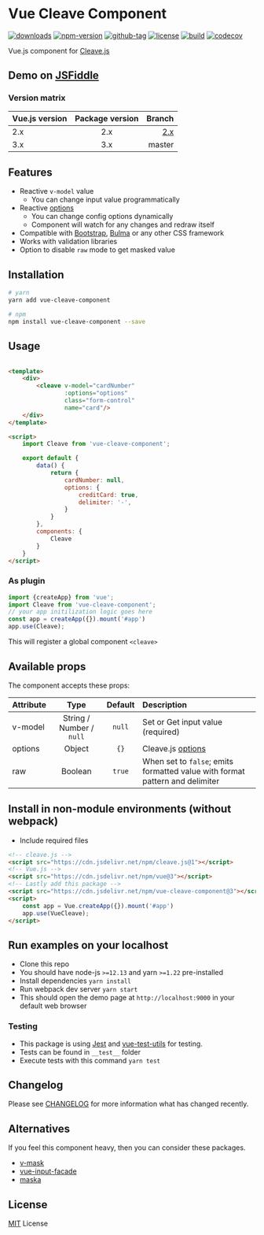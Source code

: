 # Vue Cleave Component

[![downloads](https://badgen.net/npm/dt/vue-cleave-component)](https://npm-stat.com/charts.html?package=vue-cleave-component&from=2018-01-01)
[![npm-version](https://badgen.net/npm/v/vue-cleave-component)](https://www.npmjs.com/package/vue-cleave-component)
[![github-tag](https://badgen.net/github/tag/ankurk91/vue-cleave-component)](https://github.com/ankurk91/vue-cleave-component/)
[![license](https://badgen.net/github/license/ankurk91/vue-cleave-component)](https://yarnpkg.com/en/package/vue-cleave-component)
[![build](https://github.com/ankurk91/vue-cleave-component/workflows/build/badge.svg)](https://github.com/ankurk91/vue-cleave-component/actions)
[![codecov](https://codecov.io/gh/ankurk91/vue-cleave-component/branch/master/graph/badge.svg)](https://codecov.io/gh/ankurk91/vue-cleave-component)

Vue.js component for [Cleave.js](http://nosir.github.io/cleave.js/)

## Demo on [JSFiddle](https://jsfiddle.net/ankurk91/aza302c7/)

### Version matrix

| Vue.js version | Package version | Branch          |
| :---           | :---:           | ---:           | 
| 2.x            | 2.x             | [2.x](https://github.com/ankurk91/vue-cleave-component/tree/v2.x) |
| 3.x            | 3.x             | master          |

## Features

* Reactive `v-model` value
    - You can change input value programmatically
* Reactive [options](https://github.com/nosir/cleave.js/blob/master/doc/options.md)
    - You can change config options dynamically
    - Component will watch for any changes and redraw itself
* Compatible with [Bootstrap](http://getbootstrap.com/), [Bulma](http://bulma.io/) or any other CSS framework
* Works with validation libraries
* Option to disable `raw` mode to get masked value

## Installation

```bash
# yarn
yarn add vue-cleave-component

# npm
npm install vue-cleave-component --save
```

## Usage

```html

<template>
    <div>
        <cleave v-model="cardNumber"
                :options="options"
                class="form-control"
                name="card"/>
    </div>
</template>

<script>
    import Cleave from 'vue-cleave-component';

    export default {
        data() {
            return {
                cardNumber: null,
                options: {
                    creditCard: true,
                    delimiter: '-',
                }
            }
        },
        components: {
            Cleave
        }
    }
</script>
```

### As plugin

```js
import {createApp} from 'vue';
import Cleave from 'vue-cleave-component';
// your app initilization logic goes here
const app = createApp({}).mount('#app')
app.use(Cleave);
```

This will register a global component `<cleave>`

## Available props

The component accepts these props:

| Attribute        | Type                   | Default     | Description      |
| :---             | :---:                  | :---:       | :---             |
| v-model          | String / Number / `null` | `null`    | Set or Get input value (required) |
| options          | Object                 | `{}`        | Cleave.js [options](https://github.com/nosir/cleave.js/blob/master/doc/options.md) |
| raw              | Boolean                | `true`      | When set to `false`; emits formatted value with format pattern and delimiter |

## Install in non-module environments (without webpack)

* Include required files

```html
<!-- cleave.js -->
<script src="https://cdn.jsdelivr.net/npm/cleave.js@1"></script>
<!-- Vue.js -->
<script src="https://cdn.jsdelivr.net/npm/vue@3"></script>
<!-- Lastly add this package -->
<script src="https://cdn.jsdelivr.net/npm/vue-cleave-component@3"></script>
<script>
    const app = Vue.createApp({}).mount('#app')
    app.use(VueCleave);
</script>
```

## Run examples on your localhost

* Clone this repo
* You should have node-js `>=12.13` and yarn `>=1.22` pre-installed
* Install dependencies `yarn install`
* Run webpack dev server `yarn start`
* This should open the demo page at ``http://localhost:9000`` in your default web browser

### Testing

* This package is using [Jest](https://github.com/facebook/jest)
  and [vue-test-utils](https://github.com/vuejs/vue-test-utils-next) for testing.
* Tests can be found in `__test__` folder
* Execute tests with this command `yarn test`

## Changelog

Please see [CHANGELOG](CHANGELOG.md) for more information what has changed recently.

## Alternatives

If you feel this component heavy, then you can consider these packages.

* [v-mask](https://github.com/probil/v-mask)
* [vue-input-facade](https://github.com/RonaldJerez/vue-input-facade)
* [maska](https://github.com/beholdr/maska)

## License

[MIT](LICENSE.txt) License
